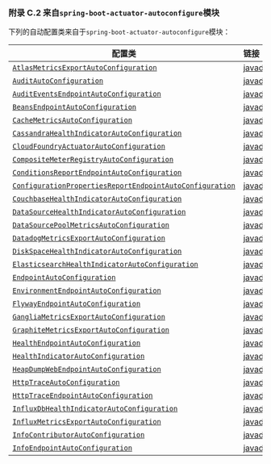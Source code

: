 ### 附录 C.2 来自`spring-boot-actuator-autoconfigure`模块

下列的自动配置类来自于`spring-boot-actuator-autoconfigure`模块：

|配置类|链接|
|------|:------|
|[`AtlasMetricsExportAutoConfiguration`](https://github.com/spring-projects/spring-boot/tree/v2.0.0.RELEASE/spring-boot-project/spring-boot-actuator-autoconfigure/src/main/java/org/springframework/boot/actuate/autoconfigure/metrics/export/atlas/AtlasMetricsExportAutoConfiguration.java)|[javadoc](https://docs.spring.io/spring-boot/docs/2.0.0.RELEASE/api/org/springframework/boot/actuate/autoconfigure/metrics/export/atlas/AtlasMetricsExportAutoConfiguration.html)|
|[`AuditAutoConfiguration`](https://github.com/spring-projects/spring-boot/tree/v2.0.0.RELEASE/spring-boot-project/spring-boot-actuator-autoconfigure/src/main/java/org/springframework/boot/actuate/autoconfigure/audit/AuditAutoConfiguration.java)|[javadoc](https://docs.spring.io/spring-boot/docs/2.0.0.RELEASE/api/org/springframework/boot/actuate/autoconfigure/audit/AuditAutoConfiguration.html)|
|[`AuditEventsEndpointAutoConfiguration`](https://github.com/spring-projects/spring-boot/tree/v2.0.0.RELEASE/spring-boot-project/spring-boot-actuator-autoconfigure/src/main/java/org/springframework/boot/actuate/autoconfigure/audit/AuditEventsEndpointAutoConfiguration.java)|[javadoc](https://docs.spring.io/spring-boot/docs/2.0.0.RELEASE/api/org/springframework/boot/actuate/autoconfigure/audit/AuditEventsEndpointAutoConfiguration.html)|
|[`BeansEndpointAutoConfiguration`](https://github.com/spring-projects/spring-boot/tree/v2.0.0.RELEASE/spring-boot-project/spring-boot-actuator-autoconfigure/src/main/java/org/springframework/boot/actuate/autoconfigure/beans/BeansEndpointAutoConfiguration.java)|[javadoc](https://docs.spring.io/spring-boot/docs/2.0.0.RELEASE/api/org/springframework/boot/actuate/autoconfigure/beans/BeansEndpointAutoConfiguration.html)|
|[`CacheMetricsAutoConfiguration`](https://github.com/spring-projects/spring-boot/tree/v2.0.0.RELEASE/spring-boot-project/spring-boot-actuator-autoconfigure/src/main/java/org/springframework/boot/actuate/autoconfigure/metrics/cache/CacheMetricsAutoConfiguration.java)|[javadoc](https://docs.spring.io/spring-boot/docs/2.0.0.RELEASE/api/org/springframework/boot/actuate/autoconfigure/metrics/cache/CacheMetricsAutoConfiguration.html)|
|[`CassandraHealthIndicatorAutoConfiguration`](https://github.com/spring-projects/spring-boot/tree/v2.0.0.RELEASE/spring-boot-project/spring-boot-actuator-autoconfigure/src/main/java/org/springframework/boot/actuate/autoconfigure/cassandra/CassandraHealthIndicatorAutoConfiguration.java)|[javadoc](https://docs.spring.io/spring-boot/docs/2.0.0.RELEASE/api/org/springframework/boot/actuate/autoconfigure/cassandra/CassandraHealthIndicatorAutoConfiguration.html)|
|[`CloudFoundryActuatorAutoConfiguration`](https://github.com/spring-projects/spring-boot/tree/v2.0.0.RELEASE/spring-boot-project/spring-boot-actuator-autoconfigure/src/main/java/org/springframework/boot/actuate/autoconfigure/cloudfoundry/servlet/CloudFoundryActuatorAutoConfiguration.java)|[javadoc](https://docs.spring.io/spring-boot/docs/2.0.0.RELEASE/api/org/springframework/boot/actuate/autoconfigure/cloudfoundry/servlet/CloudFoundryActuatorAutoConfiguration.html)|
|[`CompositeMeterRegistryAutoConfiguration`](https://github.com/spring-projects/spring-boot/tree/v2.0.0.RELEASE/spring-boot-project/spring-boot-actuator-autoconfigure/src/main/java/org/springframework/boot/actuate/autoconfigure/metrics/CompositeMeterRegistryAutoConfiguration.java)|[javadoc](https://docs.spring.io/spring-boot/docs/2.0.0.RELEASE/api/org/springframework/boot/actuate/autoconfigure/metrics/CompositeMeterRegistryAutoConfiguration.html)|
|[`ConditionsReportEndpointAutoConfiguration`](https://github.com/spring-projects/spring-boot/tree/v2.0.0.RELEASE/spring-boot-project/spring-boot-actuator-autoconfigure/src/main/java/org/springframework/boot/actuate/autoconfigure/condition/ConditionsReportEndpointAutoConfiguration.java)|[javadoc](https://docs.spring.io/spring-boot/docs/2.0.0.RELEASE/api/org/springframework/boot/actuate/autoconfigure/condition/ConditionsReportEndpointAutoConfiguration.html)|
|[`ConfigurationPropertiesReportEndpointAutoConfiguration`](https://github.com/spring-projects/spring-boot/tree/v2.0.0.RELEASE/spring-boot-project/spring-boot-actuator-autoconfigure/src/main/java/org/springframework/boot/actuate/autoconfigure/context/properties/ConfigurationPropertiesReportEndpointAutoConfiguration.java)|[javadoc](https://docs.spring.io/spring-boot/docs/2.0.0.RELEASE/api/org/springframework/boot/actuate/autoconfigure/context/properties/ConfigurationPropertiesReportEndpointAutoConfiguration.html)|
|[`CouchbaseHealthIndicatorAutoConfiguration`](https://github.com/spring-projects/spring-boot/tree/v2.0.0.RELEASE/spring-boot-project/spring-boot-actuator-autoconfigure/src/main/java/org/springframework/boot/actuate/autoconfigure/couchbase/CouchbaseHealthIndicatorAutoConfiguration.java)|[javadoc](https://docs.spring.io/spring-boot/docs/2.0.0.RELEASE/api/org/springframework/boot/actuate/autoconfigure/couchbase/CouchbaseHealthIndicatorAutoConfiguration.html)|
|[`DataSourceHealthIndicatorAutoConfiguration`](https://github.com/spring-projects/spring-boot/tree/v2.0.0.RELEASE/spring-boot-project/spring-boot-actuator-autoconfigure/src/main/java/org/springframework/boot/actuate/autoconfigure/jdbc/DataSourceHealthIndicatorAutoConfiguration.java)|[javadoc](https://docs.spring.io/spring-boot/docs/2.0.0.RELEASE/api/org/springframework/boot/actuate/autoconfigure/jdbc/DataSourceHealthIndicatorAutoConfiguration.html)|
|[`DataSourcePoolMetricsAutoConfiguration`](https://github.com/spring-projects/spring-boot/tree/v2.0.0.RELEASE/spring-boot-project/spring-boot-actuator-autoconfigure/src/main/java/org/springframework/boot/actuate/autoconfigure/metrics/jdbc/DataSourcePoolMetricsAutoConfiguration.java)|[javadoc](https://docs.spring.io/spring-boot/docs/2.0.0.RELEASE/api/org/springframework/boot/actuate/autoconfigure/metrics/jdbc/DataSourcePoolMetricsAutoConfiguration.html)|
|[`DatadogMetricsExportAutoConfiguration`](https://github.com/spring-projects/spring-boot/tree/v2.0.0.RELEASE/spring-boot-project/spring-boot-actuator-autoconfigure/src/main/java/org/springframework/boot/actuate/autoconfigure/metrics/export/datadog/DatadogMetricsExportAutoConfiguration.java)|[javadoc](https://docs.spring.io/spring-boot/docs/2.0.0.RELEASE/api/org/springframework/boot/actuate/autoconfigure/metrics/export/datadog/DatadogMetricsExportAutoConfiguration.html)|
|[`DiskSpaceHealthIndicatorAutoConfiguration`](https://github.com/spring-projects/spring-boot/tree/v2.0.0.RELEASE/spring-boot-project/spring-boot-actuator-autoconfigure/src/main/java/org/springframework/boot/actuate/autoconfigure/system/DiskSpaceHealthIndicatorAutoConfiguration.java)|[javadoc](https://docs.spring.io/spring-boot/docs/2.0.0.RELEASE/api/org/springframework/boot/actuate/autoconfigure/system/DiskSpaceHealthIndicatorAutoConfiguration.html)|
|[`ElasticsearchHealthIndicatorAutoConfiguration`](https://github.com/spring-projects/spring-boot/tree/v2.0.0.RELEASE/spring-boot-project/spring-boot-actuator-autoconfigure/src/main/java/org/springframework/boot/actuate/autoconfigure/elasticsearch/ElasticsearchHealthIndicatorAutoConfiguration.java)|[javadoc](https://docs.spring.io/spring-boot/docs/2.0.0.RELEASE/api/org/springframework/boot/actuate/autoconfigure/elasticsearch/ElasticsearchHealthIndicatorAutoConfiguration.html)|
|[`EndpointAutoConfiguration`](https://github.com/spring-projects/spring-boot/tree/v2.0.0.RELEASE/spring-boot-project/spring-boot-actuator-autoconfigure/src/main/java/org/springframework/boot/actuate/autoconfigure/endpoint/EndpointAutoConfiguration.java)|[javadoc](https://docs.spring.io/spring-boot/docs/2.0.0.RELEASE/api/org/springframework/boot/actuate/autoconfigure/endpoint/EndpointAutoConfiguration.html)|
|[`EnvironmentEndpointAutoConfiguration`](https://github.com/spring-projects/spring-boot/tree/v2.0.0.RELEASE/spring-boot-project/spring-boot-actuator-autoconfigure/src/main/java/org/springframework/boot/actuate/autoconfigure/env/EnvironmentEndpointAutoConfiguration.java)|[javadoc](https://docs.spring.io/spring-boot/docs/2.0.0.RELEASE/api/org/springframework/boot/actuate/autoconfigure/env/EnvironmentEndpointAutoConfiguration.html)|
|[`FlywayEndpointAutoConfiguration`](https://github.com/spring-projects/spring-boot/tree/v2.0.0.RELEASE/spring-boot-project/spring-boot-actuator-autoconfigure/src/main/java/org/springframework/boot/actuate/autoconfigure/flyway/FlywayEndpointAutoConfiguration.java)|[javadoc](https://docs.spring.io/spring-boot/docs/2.0.0.RELEASE/api/org/springframework/boot/actuate/autoconfigure/flyway/FlywayEndpointAutoConfiguration.html)|
|[`GangliaMetricsExportAutoConfiguration`](https://github.com/spring-projects/spring-boot/tree/v2.0.0.RELEASE/spring-boot-project/spring-boot-actuator-autoconfigure/src/main/java/org/springframework/boot/actuate/autoconfigure/metrics/export/ganglia/GangliaMetricsExportAutoConfiguration.java)|[javadoc](https://docs.spring.io/spring-boot/docs/2.0.0.RELEASE/api/org/springframework/boot/actuate/autoconfigure/metrics/export/ganglia/GangliaMetricsExportAutoConfiguration.html)|
|[`GraphiteMetricsExportAutoConfiguration`](https://github.com/spring-projects/spring-boot/tree/v2.0.0.RELEASE/spring-boot-project/spring-boot-actuator-autoconfigure/src/main/java/org/springframework/boot/actuate/autoconfigure/metrics/export/graphite/GraphiteMetricsExportAutoConfiguration.java)|[javadoc](https://docs.spring.io/spring-boot/docs/2.0.0.RELEASE/api/org/springframework/boot/actuate/autoconfigure/metrics/export/graphite/GraphiteMetricsExportAutoConfiguration.html)|
|[`HealthEndpointAutoConfiguration`](https://github.com/spring-projects/spring-boot/tree/v2.0.0.RELEASE/spring-boot-project/spring-boot-actuator-autoconfigure/src/main/java/org/springframework/boot/actuate/autoconfigure/health/HealthEndpointAutoConfiguration.java)|[javadoc](https://docs.spring.io/spring-boot/docs/2.0.0.RELEASE/api/org/springframework/boot/actuate/autoconfigure/health/HealthEndpointAutoConfiguration.html)|
|[`HealthIndicatorAutoConfiguration`](https://github.com/spring-projects/spring-boot/tree/v2.0.0.RELEASE/spring-boot-project/spring-boot-actuator-autoconfigure/src/main/java/org/springframework/boot/actuate/autoconfigure/health/HealthIndicatorAutoConfiguration.java)|[javadoc](https://docs.spring.io/spring-boot/docs/2.0.0.RELEASE/api/org/springframework/boot/actuate/autoconfigure/health/HealthIndicatorAutoConfiguration.html)|
|[`HeapDumpWebEndpointAutoConfiguration`](https://github.com/spring-projects/spring-boot/tree/v2.0.0.RELEASE/spring-boot-project/spring-boot-actuator-autoconfigure/src/main/java/org/springframework/boot/actuate/autoconfigure/management/HeapDumpWebEndpointAutoConfiguration.java)|[javadoc](https://docs.spring.io/spring-boot/docs/2.0.0.RELEASE/api/org/springframework/boot/actuate/autoconfigure/management/HeapDumpWebEndpointAutoConfiguration.html)|
|[`HttpTraceAutoConfiguration`](https://github.com/spring-projects/spring-boot/tree/v2.0.0.RELEASE/spring-boot-project/spring-boot-actuator-autoconfigure/src/main/java/org/springframework/boot/actuate/autoconfigure/trace/http/HttpTraceAutoConfiguration.java)|[javadoc](https://docs.spring.io/spring-boot/docs/2.0.0.RELEASE/api/org/springframework/boot/actuate/autoconfigure/trace/http/HttpTraceAutoConfiguration.html)|
|[`HttpTraceEndpointAutoConfiguration`](https://github.com/spring-projects/spring-boot/tree/v2.0.0.RELEASE/spring-boot-project/spring-boot-actuator-autoconfigure/src/main/java/org/springframework/boot/actuate/autoconfigure/trace/http/HttpTraceEndpointAutoConfiguration.java)|[javadoc](https://docs.spring.io/spring-boot/docs/2.0.0.RELEASE/api/org/springframework/boot/actuate/autoconfigure/trace/http/HttpTraceEndpointAutoConfiguration.html)|
|[`InfluxDbHealthIndicatorAutoConfiguration`](https://github.com/spring-projects/spring-boot/tree/v2.0.0.RELEASE/spring-boot-project/spring-boot-actuator-autoconfigure/src/main/java/org/springframework/boot/actuate/autoconfigure/influx/InfluxDbHealthIndicatorAutoConfiguration.java)|[javadoc](https://docs.spring.io/spring-boot/docs/2.0.0.RELEASE/api/org/springframework/boot/actuate/autoconfigure/influx/InfluxDbHealthIndicatorAutoConfiguration.html)|
|[`InfluxMetricsExportAutoConfiguration`](https://github.com/spring-projects/spring-boot/tree/v2.0.0.RELEASE/spring-boot-project/spring-boot-actuator-autoconfigure/src/main/java/org/springframework/boot/actuate/autoconfigure/metrics/export/influx/InfluxMetricsExportAutoConfiguration.java)|[javadoc](https://docs.spring.io/spring-boot/docs/2.0.0.RELEASE/api/org/springframework/boot/actuate/autoconfigure/metrics/export/influx/InfluxMetricsExportAutoConfiguration.html)|
|[`InfoContributorAutoConfiguration`](https://github.com/spring-projects/spring-boot/tree/v2.0.0.RELEASE/spring-boot-project/spring-boot-actuator-autoconfigure/src/main/java/org/springframework/boot/actuate/autoconfigure/info/InfoContributorAutoConfiguration.java)|[javadoc](https://docs.spring.io/spring-boot/docs/2.0.0.RELEASE/api/org/springframework/boot/actuate/autoconfigure/info/InfoContributorAutoConfiguration.html)|
|[`InfoEndpointAutoConfiguration`](https://github.com/spring-projects/spring-boot/tree/v2.0.0.RELEASE/spring-boot-project/spring-boot-actuator-autoconfigure/src/main/java/org/springframework/boot/actuate/autoconfigure/info/InfoEndpointAutoConfiguration.java)|[javadoc](https://docs.spring.io/spring-boot/docs/2.0.0.RELEASE/api/org/springframework/boot/actuate/autoconfigure/info/InfoEndpointAutoConfiguration.html)|
